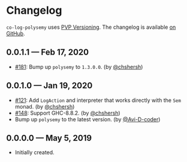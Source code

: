 # Changelog

`co-log-polysemy` uses [PVP Versioning][1].
The changelog is available [on GitHub][2].

## 0.0.1.1 — Feb 17, 2020

* [#181](https://github.com/kowainik/co-log/issues/181):
  Bump up `polysemy` to `1.3.0.0`.
  (by [@chshersh](https://github.com/chshersh))

## 0.0.1.0 — Jan 19, 2020

* [#121](https://github.com/kowainik/co-log/issues/121):
  Add `LogAction` and interpreter that works directly with the `Sem` monad.
  (by [@chshersh](https://github.com/chshersh))
* [#148](https://github.com/kowainik/co-log/issues/148):
  Support GHC-8.8.2.
  (by [@chshersh](https://github.com/chshersh))
* Bump up `polysemy` to the latest version.
  (by [@Avi-D-coder](https://github.com/Avi-D-coder))

## 0.0.0.0 — May 5, 2019

* Initially created.

[1]: https://pvp.haskell.org
[2]: https://github.com/kowainik/co-log/releases
